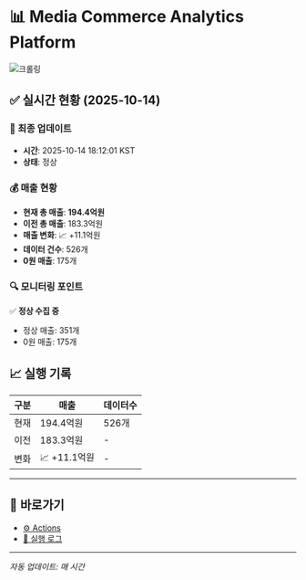 # 📊 Media Commerce Analytics Platform

![크롤링](https://img.shields.io/badge/크롤링-정상-green)

## ✅ 실시간 현황 (2025-10-14)

### 📍 최종 업데이트
- **시간**: 2025-10-14 18:12:01 KST
- **상태**: 정상

### 💰 매출 현황
- **현재 총 매출**: **194.4억원**
- **이전 총 매출**: 183.3억원
- **매출 변화**: 📈 +11.1억원
- **데이터 건수**: 526개
- **0원 매출**: 175개

### 🔍 모니터링 포인트

✅ **정상 수집 중**
- 정상 매출: 351개
- 0원 매출: 175개


## 📈 실행 기록

| 구분 | 매출 | 데이터수 |
|------|------|----------|
| 현재 | 194.4억원 | 526개 |
| 이전 | 183.3억원 | - |
| 변화 | 📈 +11.1억원 | - |

---

## 🔗 바로가기

- [⚙️ Actions](../../actions)
- [📝 실행 로그](../../actions/workflows/daily_scraping.yml)

---

*자동 업데이트: 매 시간*
